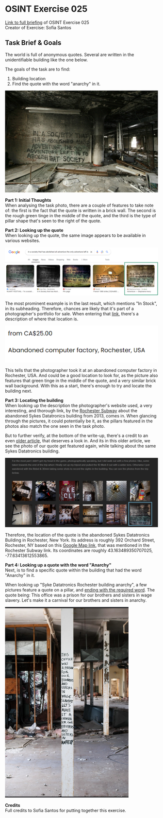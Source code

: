 # OSINT Exercise 025
[Link to full briefing](https://gralhix.com/list-of-osint-exercises/osint-exercise-025/) of OSINT Exercise 025 </br>
Creator of Exercise: Sofia Santos

## Task Brief & Goals
The world is full of anonymous quotes. Several are written in the unidentifiable building like the one below. 

The goals of the task are to find: </br>
1. Building location
2. Find the quote with the word "anarchy" in it. 

![image](osint_25_task_photo.png)

**Part 1: Initial Thoughts** </br>
When analysing the task photo, there are a couple of features to take note of: the first is the fact that the quote is written in a brick wall. The second is the rough green tinge in the middle of the quote, and the third is the type of pillar shape that's seen to the right of the quote. 

**Part 2: Looking up the quote** </br>
When looking up the quote, the same image appears to be available in various websites. 

![image](ans_pics/image_one_sale.png)

The most prominent example is in the last result, which mentions "In Stock", in its subheading. Therefore, chances are likely that it's part of a photographer's portfolio for sale. When entering that [link](https://www.stephanieavery.com/ruins/p/adventure), there's a description of where that location is. 

![image](ans_pics/image_2_address.png)

This tells that the photographer took it at an abandoned computer factory in Rochester, USA. And could be a good location to look for, as the picture also features that green tinge in the middle of the quote, and a very similar brick wall background. With this as a start, there's enough to try and locate the building next. </br>

**Part 3: Locating the building** </br>
When looking up the description the photographer's website used, a very interesting, and thorough link, by the [Rochester Subway](https://www.rochestersubway.com/topics/2013/09/inside-the-abandoned-sykes-datatronics-building-rochester-ny/) about the abandoned Sykes Datatronics building from 2013, comes in. When glancing through the pictures, it could potentially be it, as the pillars featured in the photos also match the one seen in the task photo. </br>

But to further verify, at the bottom of the write-up, there's a credit to an even [older article](https://www.colorblindedphoto.com/blog/2009/10/11/exploring-sykes-datatronics/), that deserves a look in. And its in this older article, we see the photo of our quote get featured again, while talking about the same Sykes Datatronics building. 

![image](ans_pics/image_5_sykes_datatronics_bg.png)

Therefore, the location of the quote is the abandoned Sykes Datatronics Building in Rochester, New York. Its address is roughly 392 Orchard Street, Rochester, NY based on this [Google Map link](https://www.google.com/maps/@43.1633824,-77.6345503,3a,75y,246.04h,117.8t/data=!3m7!1e1!3m5!1szBBNqfM7rOzQRa6e4FxnRg!2e0!6shttps:%2F%2Fstreetviewpixels-pa.googleapis.com%2Fv1%2Fthumbnail%3Fcb_client%3Dmaps_sv.tactile%26w%3D900%26h%3D600%26pitch%3D-27.799999999999997%26panoid%3DzBBNqfM7rOzQRa6e4FxnRg%26yaw%3D246.04!7i13312!8i6656?entry=ttu&g_ep=EgoyMDI0MTExMC4wIKXMDSoASAFQAw%3D%3D), that was mentioned in the Rochester Subway link. Its coordinates are roughly 43.163489350707025, -77.63413612553865.  

**Part 4: Looking up a quote with the word "Anarchy"** </br>
Next, is to find a specific quote within the building that had the word "Anarchy" in it. 

When looking up "Syke Datatronics Rochester building anarchy", a few pictures feature a quote on a pillar, and [ending with the required word](https://www.flickr.com/photos/axle81401/4854252066/in/album-72157621958651052). The quote being: This office was a prison for our brothers and sisters in wage slavery. Let's make it a carnival for our brothers and sisters in anarchy. 

![image](ans_pics/image_6_pillar_anarchy.png)

**Credits** </br>
Full credits to Sofia Santos for putting together this exercise.
